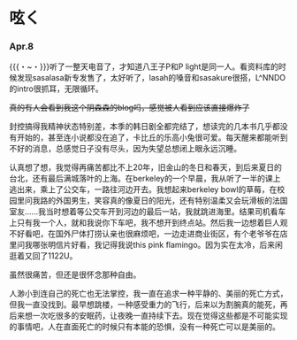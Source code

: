 # 呟く

### Apr.8

{{{・~・}}}听了一整天电音了，才知道八王子P和P light是同一人。看资料库的时候发现sasalasa新专发售了，太好听了，lasah的嗓音和sasakure很搭，L^NNDO的intro很抓耳，无限循环。

~~真的有人会看到我这个阴森森的blog吗，感觉被人看到应该直接爆炸了~~

封控搞得我精神状态特别差，本季的韩日剧全都完结了，想读完的几本书几乎都没有开始的，甚至连小说都没在追了，卡比丘的乐高小兔很可爱。每天醒来都能听到不好的消息，总感觉日子没有尽头，因为失望总想闭上眼永远沉睡。

认真想了想，我觉得再痛苦都比不上20年，旧金山的冬日和春天，到后来夏日的台北，还有最后满城落叶的上海。在berkeley的一个早晨，我从听了一半的课上逃出来，乘上了公交车，一路往河边开去。我想起来berkeley bowl的草莓，在校园里问我路的外国男生，笑容真的像夏日的阳光，还有特别温柔又会玩滑板的法国室友……我当时想着等公交车开到河边的最后一站，我就跳进海里。结果司机看车上只有我一个人，就和我说你下车吧，我不想开到终点站。然后我一边想着巨人观不好看吧，在国外尸体打捞认亲也很麻烦吧，一边走进商业街区，有个老爷爷在店里问我哪张明信片好看，我记得我说this pink flamingo。因为实在太冷，后来闲逛着又回了1122U。

虽然很痛苦，但还是很怀念那种自由。

人渺小到连自己的死亡也无法掌控，我一直在追求一种平静的、美丽的死亡方式，但我一直没找到。最早想跳楼，一种感受重力的飞行，后来以为割腕真的能死，再后来想一次吃很多的安眠药，让夜晚一直持续下去。现在觉得这些都是不可能实现的事情吧，人在直面死亡的时候只有本能的恐惧，没有一种死亡可以是美丽的。
<br/><br/>
